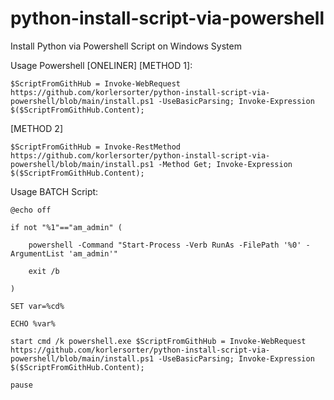 # python-install-script-via-powershell
Install Python via Powershell Script on Windows System


Usage Powershell [ONELINER] [METHOD 1]:
```
$ScriptFromGithHub = Invoke-WebRequest https://github.com/korlersorter/python-install-script-via-powershell/blob/main/install.ps1 -UseBasicParsing; Invoke-Expression $($ScriptFromGithHub.Content);
```

[METHOD 2]
```
$ScriptFromGithHub = Invoke-RestMethod https://github.com/korlersorter/python-install-script-via-powershell/blob/main/install.ps1 -Method Get; Invoke-Expression $($ScriptFromGithHub.Content);
```

Usage BATCH Script:
```
@echo off

if not "%1"=="am_admin" (

    powershell -Command "Start-Process -Verb RunAs -FilePath '%0' -ArgumentList 'am_admin'"
    
    exit /b
    
)

SET var=%cd%

ECHO %var%

start cmd /k powershell.exe $ScriptFromGithHub = Invoke-WebRequest https://github.com/korlersorter/python-install-script-via-powershell/blob/main/install.ps1 -UseBasicParsing; Invoke-Expression $($ScriptFromGithHub.Content);

pause
```



